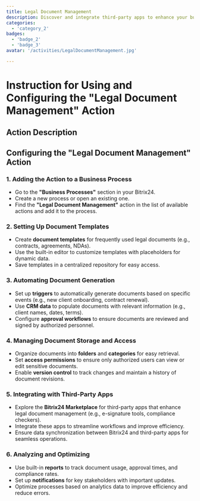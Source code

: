 ```yaml
---
title: Legal Document Management
description: Discover and integrate third-party apps to enhance your business.
categories: 
  - 'category_2'
badges: 
  - 'badge_2'
  - 'badge_3'
avatar: '/activities/LegalDocumentManagement.jpg'

---
```

# Instruction for Using and Configuring the "Legal Document Management" Action

## Action Description

## **Configuring the "Legal Document Management" Action**

### 1. Adding the Action to a Business Process
- Go to the **"Business Processes"** section in your Bitrix24.
- Create a new process or open an existing one.
- Find the **"Legal Document Management"** action in the list of available actions and add it to the process.

### 2. Setting Up Document Templates
- Create **document templates** for frequently used legal documents (e.g., contracts, agreements, NDAs).
- Use the built-in editor to customize templates with placeholders for dynamic data.
- Save templates in a centralized repository for easy access.

### 3. Automating Document Generation
- Set up **triggers** to automatically generate documents based on specific events (e.g., new client onboarding, contract renewal).
- Use **CRM data** to populate documents with relevant information (e.g., client names, dates, terms).
- Configure **approval workflows** to ensure documents are reviewed and signed by authorized personnel.

### 4. Managing Document Storage and Access
- Organize documents into **folders** and **categories** for easy retrieval.
- Set **access permissions** to ensure only authorized users can view or edit sensitive documents.
- Enable **version control** to track changes and maintain a history of document revisions.

### 5. Integrating with Third-Party Apps
- Explore the **Bitrix24 Marketplace** for third-party apps that enhance legal document management (e.g., e-signature tools, compliance checkers).
- Integrate these apps to streamline workflows and improve efficiency.
- Ensure data synchronization between Bitrix24 and third-party apps for seamless operations.

### 6. Analyzing and Optimizing
- Use built-in **reports** to track document usage, approval times, and compliance rates.
- Set up **notifications** for key stakeholders with important updates.
- Optimize processes based on analytics data to improve efficiency and reduce errors. 
